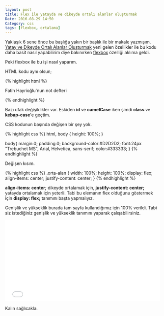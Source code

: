 ```yaml
---
layout: post
title: Flex ile yatayda ve dikeyde ortalı alanlar oluşturmak
Date: 2016-08-29 14:50
Category: css
tags: [flexbox, ortalama]
---
```


Yaklaşık 6 sene önce bu başlığa yakın bir başlık ile bir makale yazmışım. [Yatay ve Dikeyde Ortalı Alanlar Oluşturmak](https://fatihhayrioglu.com/yatay-ve-dikeyde-ortali-alanlar-olusturmak/) yeni gelen özellikler ile bu kodu daha basit nasıl yapabilirim diye bakınırken [flexbox](https://fatihhayrioglu.com/yenilenmis-flex-modulu/) özelliği aklıma geldi. 

Peki flexbox ile bu işi nasıl yaparım.

HTML kodu aynı olsun;

{% highlight html %}
<div class="orta-alan">
  <p>Fatih Hayrioğlu'nun not defteri</p>
</div>
{% endhighlight %}

Bazı ufak değişiklikler var. Eskiden **id** ve **camelCase** iken şimdi **class** ve **kebap-case**'e geçtim.

CSS kodunun başında değişen bir şey yok.

{% highlight css %}
html, body {
  height: 100%;
}

body{
  margin:0;
  padding:0;
  background-color:#D2D2D2;
  font:24px "Trebuchet MS", Arial, Helvetica, sans-serif;
  color:#333333;
}
{% endhighlight %}

Değişen kısım.

{% highlight css %}
.orta-alan {
  width: 100%;
  height: 100%;
  display: flex;
  align-items: center;
  justify-content: center;
}
{% endhighlight %}

**align-items: center;** dikeyde ortalamak için, **justify-content: center;** yatayda ortalamak için yeterli. Tabi bu elemanın flex olduğunu göstermek için **display: flex;** tanımını başta yapmalıyız.

Genişlik ve yükseklik burada tam sayfa kullandığımız için 100% verildi. Tabi siz istediğiniz genişlik ve yükseklik tanımını yaparak çalışabilirsiniz. 

<iframe height='265' scrolling='no' src='//codepen.io/fatihhayri/embed/KrOJgO/?height=265&theme-id=light&default-tab=css,result&embed-version=2' frameborder='no' allowtransparency='true' allowfullscreen='true' style='width: 100%;'>
</iframe>

Kalın sağlıcakla.